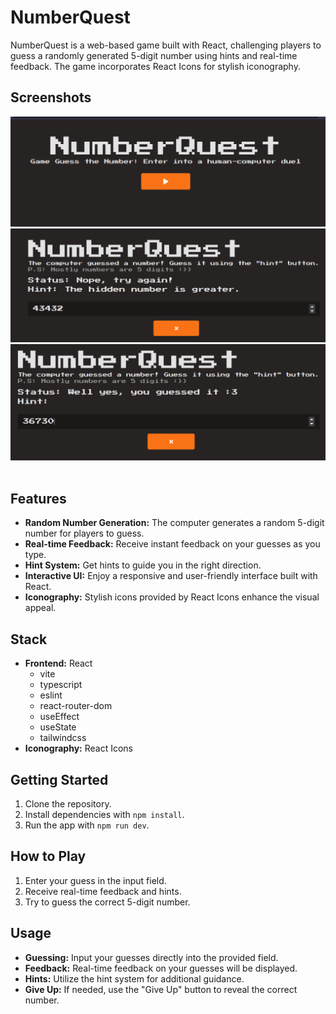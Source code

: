 # NumberQuest

NumberQuest is a web-based game built with React, challenging players to guess a randomly generated 5-digit number using hints and real-time feedback. The game incorporates React Icons for stylish iconography.

## Screenshots
<img src="./readmeSrc/homepage.png"></img>
<img src="./readmeSrc/try.png"></img>
<img src="./readmeSrc/niceTry.png"></img>
<img src=""></img>

## Features

- **Random Number Generation:** The computer generates a random 5-digit number for players to guess.
- **Real-time Feedback:** Receive instant feedback on your guesses as you type.
- **Hint System:** Get hints to guide you in the right direction.
- **Interactive UI:** Enjoy a responsive and user-friendly interface built with React.
- **Iconography:** Stylish icons provided by React Icons enhance the visual appeal.

## Stack

- **Frontend:** React
  - vite
  - typescript
  - eslint
  - react-router-dom
  - useEffect
  - useState
  - tailwindcss
- **Iconography:** React Icons

## Getting Started

1. Clone the repository.
2. Install dependencies with `npm install`.
3. Run the app with `npm run dev`.

## How to Play

1. Enter your guess in the input field.
2. Receive real-time feedback and hints.
3. Try to guess the correct 5-digit number.

## Usage

- **Guessing:** Input your guesses directly into the provided field.
- **Feedback:** Real-time feedback on your guesses will be displayed.
- **Hints:** Utilize the hint system for additional guidance.
- **Give Up:** If needed, use the "Give Up" button to reveal the correct number.
